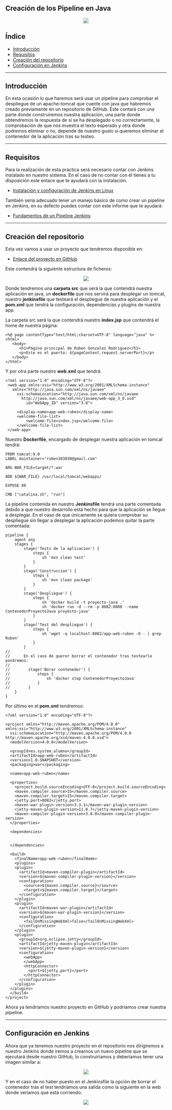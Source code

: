 ## Creación de los Pipeline en Java

<div align="center">
    <img src="../Imágenes/Creación de los Pipeline en Java/Portada.png"/>
</div>

## Índice

- [Introducción](https://github.com/RubenGonz/Despliegues/blob/main/Jenkins/Creaci%C3%B3n%20de%20los%20Pipeline%20en%20Java.md#introducci%C3%B3n)
- [Requisitos](https://github.com/RubenGonz/Despliegues/blob/main/Jenkins/Creaci%C3%B3n%20de%20los%20Pipeline%20en%20Java.md#requisitos)
- [Creación del repositorio](https://github.com/RubenGonz/Despliegues/blob/main/Jenkins/Creaci%C3%B3n%20de%20los%20Pipeline%20en%20Java.md#creaci%C3%B3n-del-repositorio)
- [Configuración en Jenkins](https://github.com/RubenGonz/Despliegues/blob/main/Jenkins/Creaci%C3%B3n%20de%20los%20Pipeline%20en%20Java.md#configuraci%C3%B3n-en-jenkins)

---

## Introducción

En esta ocasión lo que haremos será usar un pipeline para comprobar el despliegue de un apache-tomcat que cuente con java que habremos creado previamente en un repositorio de GitHub. Este contará con una parte donde construiremos nuestra aplicación, una parte donde obtendremos la respuesta de si se ha desplegado o no correctamente, la comprobación de que nos muestra el texto esperado y otra donde podremos eliminar o no, depende de nuestro gusto si queremos eliminar el contenedor de la aplicación tras su testeo.

---

## Requisitos

Para la realización de esta práctica será necesario contar con Jenkins instalado en nuestro sistema. En el caso de no contar con él tienes a tu disposición este enlace que te ayudará con la instalación.

- [Instalación y configuración de Jenkins en Linux](https://github.com/RubenGonz/Despliegues/blob/main/Jenkins/Instalaci%C3%B3n%20y%20configuraci%C3%B3n%20de%20Jenkins%20en%20Linux.md)

También sería adecuado tener un manejo básico de como crear un pipeline en Jenkins, en su defecto puedes contar con este informe que te ayudará:

- [Fundamentos de un Pipeline Jenkins](https://github.com/RubenGonz/Despliegues/blob/main/Jenkins/Fundamentos%20de%20un%20Pipeline%20Jenkins.md)

---

## Creación del repositorio

Esta vez vamos a usar un proyecto que tendremos disponible en:

- [Enlace del proyecto en GitHub](https://github.com/RubenGonz/Proyecto-java.git)

Este contendrá la siguiente estructura de ficheros:

<div align="center">
    <img src="../Imágenes/Creación de los Pipeline en Java/EstructuraFicheros.png"/>
</div>

Donde tendremos una __carpeta src__ que será la que contendrá nuestra aplicación en java, un __dockerfile__ que nos servirá para desplegar un tomcat, nuestro __jenkinsfile__ que testeará el despliegue de nuestra aplicación y el __pom.xml__ que tendrá la configuración, dependencias y plugins de nuestra app.

La carpeta src será la que contendrá nuestro __index.jsp__ que contendrá el home de nuestra página:

```
<%@ page contentType="text/html;charset=UTF-8" language="java" %>
<html>
   <body>
      <h1>Página principal de Ruben Gonzalez Rodriguez</h1>
      <p>Este es el puerto: ${pageContext.request.serverPort}</p>
   </body>
</html>
```

Y por otra parte nuestro __web.xml__ que tendrá:

```
<?xml version="1.0" encoding="UTF-8"?>
 <web-app xmlns:xsi="http://www.w3.org/2001/XMLSchema-instance" 
   xmlns="http://java.sun.com/xml/ns/javaee" 
     xsi:schemaLocation="http://java.sun.com/xml/ns/javaee 
       http://java.sun.com/xml/ns/javaee/web-app_3_0.xsd" 
         id="WebApp_ID" version="3.0">
 
     <display-name>app-web-ruben</display-name>
     <welcome-file-list>
         <welcome-file>index.jsp</welcome-file>
     </welcome-file-list>
 </web-app>
```

Nuestro __Dockerfile__, encargado de desplegar nuestra aplicación en tomcat tendrá:

```
FROM tomcat:9.0
LABEL maintainer="ruben303030@gmail.com"

ARG WAR_FILE=target/*.war

ADD ${WAR_FILE} /usr/local/tomcat/webapps/

EXPOSE 80

CMD ["catalina.sh", "run"]
```

La pipeline contenida en nuestro __Jenkinsfile__ tendrá una parte comentada debido a que nuestro desarrollo está hecho para que la aplicación se llegue a desplegar. En el caso de que únicamente se quiera comprobar su despliegue sin llegar a desplegar la aplicación podemos quitar la parte comentada:

```
pipeline {
    agent any
    stages {
        stage('Tests de la aplicacion') {
            steps {
                sh 'mvn clean test'
            }
        }
        stage('Construccion') {
            steps {
                sh 'mvn clean package'
            }
        }
        stage('Despliegue') {
            steps {
                sh 'docker build -t proyecto-java .'
                sh 'docker run -d --rm -p 8082:8080 --name ContenedorProyectoJava proyecto-java'
            }
        }
        stage('Test del despliegue') {
            steps {
                sh 'wget -q localhost:8082/app-web-ruben -O - | grep Ruben'
            }
        }
//
//      En el caso de querer borrar el contenedor tras testearlo pondremos:
//
//        stage('Borar contenedor') {  
//            steps {
//                sh 'docker stop ContenedorProyectoJava'  
//            }
//        }
    }
}
```

Por último en el __pom.xml__ tendremos:

```
<?xml version="1.0" encoding="UTF-8"?>

<project xmlns="http://maven.apache.org/POM/4.0.0" xmlns:xsi="http://www.w3.org/2001/XMLSchema-instance"
  xsi:schemaLocation="http://maven.apache.org/POM/4.0.0 http://maven.apache.org/xsd/maven-4.0.0.xsd">
  <modelVersion>4.0.0</modelVersion>

  <groupId>es.system.alumno</groupId>
  <artifactId>app-web-ruben</artifactId>
  <version>1.0-SNAPSHOT</version>
  <packaging>war</packaging>

  <name>app-web-ruben</name>

  <properties>
    <project.build.sourceEncoding>UTF-8</project.build.sourceEncoding>
    <maven.compiler.source>15</maven.compiler.source>
    <maven.compiler.target>15</maven.compiler.target>
    <jetty.port>8082</jetty.port>
    <maven-war-plugin-version>3.3.1</maven-war-plugin-version>
    <jetty-maven-plugin-version>11.0.7</jetty-maven-plugin-version>
    <maven-compiler-plugin-version>3.8.0</maven-compiler-plugin-version>
  </properties>

  <dependencies>
  
  
  </dependencies>

  <build>
    <finalName>app-web-ruben</finalName>
    <plugins>
    <plugin>
      <artifactId>maven-compiler-plugin</artifactId>
      <version>${maven-compiler-plugin-version}</version>
      <configuration>
        <source>${maven.compiler.source}</source>
        <target>${maven.compiler.target}</target>
      </configuration>
    </plugin>
    <plugin>
      <artifactId>maven-war-plugin</artifactId>
      <version>${maven-war-plugin-version}</version>
      <configuration>
        <failOnMissingWebXml>false</failOnMissingWebXml>
      </configuration>
    </plugin>
    <plugin>
      <groupId>org.eclipse.jetty</groupId>
      <artifactId>jetty-maven-plugin</artifactId>
      <version>${jetty-maven-plugin-version}</version>
      <configuration>
        <webApp>
        </webApp>
        <httpConnector>
          <port>${jetty.port}</port>
        </httpConnector>
      </configuration>
    </plugin>
  </plugins>
  </build>
</project>
```

Ahora ya tendríamos nuestro proyecto en GitHub y podríamos crear nuestra pipeline.

---

## Configuración en Jenkins

Ahora que ya tenemos nuestro proyecto en el repositorio nos dirigiremos a nuestro Jenkins donde iremos a crearnos un nuevo pipeline que se ejecutará desde nuestro GitHub, lo construiriamos y deberíamos tener una imagen similar a:

<div align="center">
    <img src="../Imágenes/Creación de los Pipeline en Java/SalidaTest.png"/>
</div>

Y en el caso de no haber puesto en el Jenkinsfile la opción de borrar el contenedor tras el test tendríamos una salida como la siguiente en la web donde veríamos que está corriendo:

<div align="center">
    <img src="../Imágenes/Creación de los Pipeline en Java/SalidaWeb.png"/>
</div>